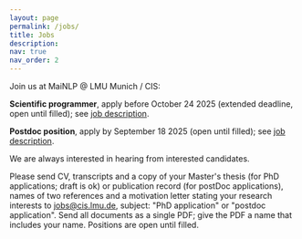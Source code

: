 ```yaml
---
layout: page
permalink: /jobs/
title: Jobs
description: 
nav: true
nav_order: 2
---
```


Join us at MaiNLP @ LMU Munich / CIS:

<!-- PhD opportunities through MCML/ELLIS.
- If you are interested in a PhD position at MaiNLP lab, we currently are open for applications through [MCML](https://www.portal.graduatecenter.lmu.de/ocgc/mcml).
- For ELLIS 2025 with MaiNLP as primary host, please also send your application to MCML.-->

<!--<b>HiWi Position on Multilingual Natural Language Inference</b>, apply before August 25 2025 (open until filled); see <a href="/assets/pdf/hiwi-ad-MultilingualNLI.pdf" target="_blank">job description</a>.-->

<b>Scientific programmer</b>, apply before October 24 2025 (extended deadline, open until filled); see <a href="/assets/pdf/Scientific programmer-MaiNLP.pdf" target="_blank">job description</a>.

<b>Postdoc position</b>, apply by September 18 2025 (open until filled); see <a href="/assets/pdf/Postdoc-position-2026.pdf" target="_blank">job description</a>.


<!--Currently we have no PhD/postdoc position openings. Inquiries are though always welcome, as the situation might change (for example, we do not have fixed yearly PhD intakes, but it is flexible depending on available funding). Therefore:-->
  
We are always interested in hearing from interested candidates. 

Please send CV, transcripts and a copy of your Master's thesis (for PhD applications; draft is ok) or publication record (for postDoc applications), names of two references and a motivation letter stating your research interests to jobs@cis.lmu.de, subject: "PhD application" or "postdoc application". Send all documents as a single PDF; give the PDF a name that includes your name. Positions are open until filled. 


